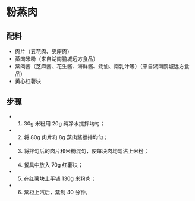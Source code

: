 # 粉蒸肉

## 配料
- 肉片（五花肉、夹座肉）
- 蒸肉米粉（来自湖南鹏城远方食品）
- 蒸肉酱（芝麻酱、花生酱、海鲜酱、蚝油、南乳汁等）（来自湖南鹏城远方食品）
- 黄心红薯块

## 步骤
- 1. 30g 米粉用 20g 纯净水搅拌均匀；
- 2. 将 80g 肉片和 8g 蒸肉酱搅拌均匀；
- 3. 将拌匀后的肉片和米粉混匀，使每块肉均匀沾上米粉；
- 4. 餐具中放入 70g 红薯块；
- 5. 在红薯块上平铺 130g 米粉肉；
- 6. 蒸柜上汽后，蒸制 40 分钟。